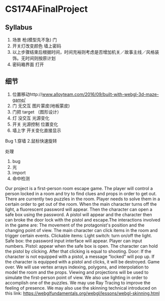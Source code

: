 # CS174AFinalProject

## Syllabus
1. 场景 枪(模型先不急) 门
2. 开关灯改变颜色 墙上密码
3. 以上步骤结束后根据时间，时间充裕则考虑是否增加机关／故事主线／风格装饰。无时间则按原计划
4. 密码箱界面 打开

## 细节
1. 位置移动http://www.alloyteam.com/2016/09/built-with-webgl-3d-maze-game/
2. 门 无交互 图片蒙皮(地板蒙皮)
3. 门把 target （图形设计）
4. 灯 没交互 光源变化 
5. 开关 光源控制 位置变化
6. 墙上字 开关变化直接显示

Bug
1.穿墙
2.鼠标快速旋转

处理
1. bug
2. 光
3. import
4. 命中检测


Our project is a first-person room escape game. The player will control a person locked in a room and try to find clues and props in order to get out. 
There are currently two puzzles in the room. Player needs to solve them in a certain order to get out of the room. When the main character turns off the light, a fluorescent password will appear. Then the character can open a safe box using the password. A pistol will appear and the character then can broke the door lock with the pistol and escape.The interactions involved in the game are: 
The movement of the protagonist's position and the changing point of view. 
The main character can click items in the room and trigger certain events.
Clickable items:
Light switch: turn on/off the light.
Safe box: the password input interface will appear. Player can input numbers.
Pistol: appear when the safe box is open. The character can hold the pistol by clicking. After that clicking is equal to shooting.
Door: If the character is not equipped with a pistol, a message “locked” will pop up. If the character is equipped with a pistol and clicks, it will be destroyed. Game over.
We will use vertex arrays indexing, polygons, and interpolation to model the room and the props. Viewing and projections will be used to simulate the first-person point of view. We also use lighting in order to accomplish one of the puzzles. We may use Ray Tracing to improve the feeling of presence.
We may also use the skinning technical introduced on this link:
https://webglfundamentals.org/webgl/lessons/webgl-skinning.html

